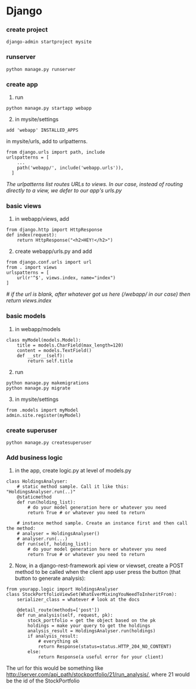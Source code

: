 
# Django


### create project
```
django-admin startproject mysite
```

### runserver

```
python manage.py runserver
```

### create app

1. run
```
python manage.py startapp webapp
```
2. in mysite/settings
```
add 'webapp' INSTALLED_APPS
```
in mysite/urls, add to urlpatterns.
```
from django.urls import path, include
urlspatterns = [
    ...
    path('webapp/', include('webapp.urls')),
  ]
```
_The urlpatterns list routes URLs to views. In our case, instead of routing directly to a view, we defer to our app's urls.py_

### basic views

1. in webapp/views, add
```
from django.http import HttpResponse
def index(request):
    return HttpResponse("<h2>HEY!</h2>")
```
2. create webapp/urls.py and add
```
from django.conf.urls import url
from . import views
urlspatterns = [
    url(r'^$', views.index, name="index")
]
```
_# if the url is blank, after whatever got us here (/webapp/ in our case) then return views.index_

### basic models

1. in webapp/models
```
class myModel(models.Model):
    title = models.CharField(max_length=120)
    content = models.TextField()
    def __str__(self):
        return self.title
```
2. run
```
python manage.py makemigrations
python manage.py migrate
```
3. in mysite/settings
```
from .models import myModel
admin.site.register(myModel)
```

### create superuser

```
python manage.py createsuperuser
```

### Add business logic
1. in the app, create logic.py at level of models.py
```
class HoldingsAnalyser:
    # static method sample. Call it like this: "HoldingsAnalyser.run(..)"
    @staticmethod
    def run(holding_list):
        # do your model generation here or whatever you need
        return True # or whatever you need to return

    # instance method sample. Create an instance first and then call the method:
    # analyser = HoldingsAnalyser()
    # analyser.run(...)
    def run(self, holding_list):
        # do your model generation here or whatever you need
        return True # or whatever you need to return
```
2. Now, in a django-rest-framework api view or viewset, create a POST method to be called when the client app user press the button (that button to generate analysis):
```
from yourapp.logic import HoldingsAnalyser
class StockPortfolioViewSet(WhatEverMixingYouNeedToInheritFrom):
    serializer_class = whatever # look at the docs

    @detail_route(methods=['post'])
    def run_analysis(self, request, pk):
        stock_portfolio = get the object based on the pk
        holdings = make your query to get the holdings
        analysis_result = HoldingsAnalyser.run(holdings)
        if analysis_result:
            # everything ok
            return Response(status=status.HTTP_204_NO_CONTENT)
        else:
            return Response(a useful error for your client)
```
The url for this would be something like http://server.com/api_path/stockportfolio/21/run_analysis/, where 21 would be the id of the StockPortfolio
